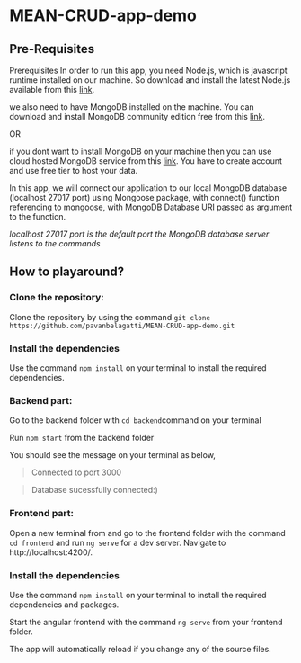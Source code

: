 # MEAN-CRUD-app-demo

## Pre-Requisites
Prerequisites
In order to run this app, you need Node.js, which is javascript runtime installed on our machine. So download and install the latest Node.js available from this [link](https://nodejs.org/en/).

we also need to have MongoDB installed on the machine. You can download and install MongoDB community edition free from this [link](https://www.mongodb.com/try/download/community).

OR

if you dont want to install MongoDB on your machine then you can use cloud hosted MongoDB service from this [link](https://cloud.mongodb.com/user#/atlas/login). You have to create account and use free tier to host your data.

In this app, we will connect our application to our local MongoDB database (localhost 27017 port) using Mongoose package, with connect() function referencing to mongoose, with MongoDB Database URI passed as argument to the function.

*localhost 27017 port is the default port the MongoDB database server listens to the commands*


## How to playaround?

### Clone the repository:
Clone the repository by using the command `git clone https://github.com/pavanbelagatti/MEAN-CRUD-app-demo.git`

### Install the dependencies
Use the command `npm install` on your terminal to install the required dependencies.

### Backend part:
Go to the backend folder with `cd backend`command on your terminal

Run `npm start` from the backend folder

You should see the message on your terminal as below,

> Connected to port 3000

> Database sucessfully connected:) 

### Frontend part:
Open a new terminal from and go to the frontend folder with the command `cd frontend` and run `ng serve` for a dev server. 
Navigate to http://localhost:4200/. 

### Install the dependencies
Use the command `npm install` on your terminal to install the required dependencies and packages.

Start the angular frontend with the command `ng serve` from your frontend folder.

The app will automatically reload if you change any of the source files.
